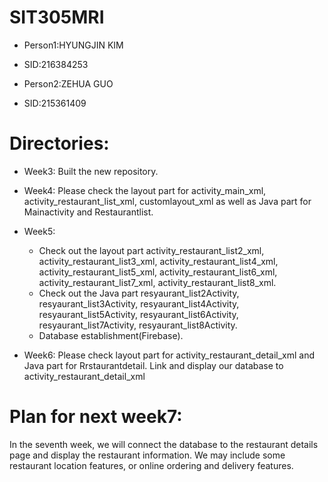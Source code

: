 # SIT305MRI
- Person1:HYUNGJIN KIM
- SID:216384253

- Person2:ZEHUA GUO
- SID:215361409

# Directories:

- Week3: Built the new repository.

- Week4: Please check the layout part for activity_main_xml, activity_restaurant_list_xml, customlayout_xml as well as Java part for Mainactivity and Restaurantlist.

- Week5: 
  - Check out the layout part activity_restaurant_list2_xml, activity_restaurant_list3_xml, activity_restaurant_list4_xml, activity_restaurant_list5_xml, activity_restaurant_list6_xml, activity_restaurant_list7_xml, activity_restaurant_list8_xml.
  - Check out the Java part resyaurant_list2Activity, resyaurant_list3Activity, resyaurant_list4Activity, resyaurant_list5Activity, resyaurant_list6Activity, resyaurant_list7Activity, resyaurant_list8Activity.
  - Database establishment(Firebase).

- Week6: Please check layout part for activity_restaurant_detail_xml and Java part for Rrstaurantdetail. Link and display our database to activity_restaurant_detail_xml

# Plan for next week7:
  In the seventh week, we will connect the database to the restaurant details page and display the restaurant information. We may include some restaurant location features, or online ordering and delivery features.

